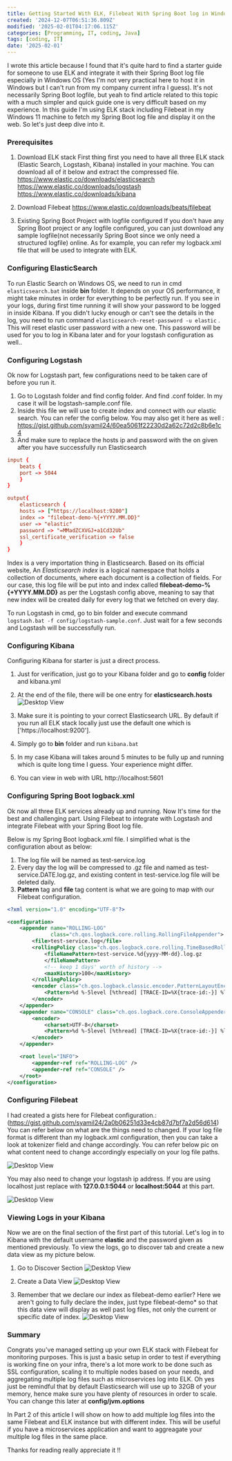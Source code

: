 ```yaml
---
title: Getting Started With ELK, Filebeat With Spring Boot log in Windows Part 1
created: '2024-12-07T06:51:36.809Z'
modified: '2025-02-01T04:17:06.115Z'
categories: [Programming, IT, coding, Java]
tags: [coding, IT]
date: '2025-02-01'
---
```


I wrote this article because I found that it's quite hard to find a starter guide for someone to use ELK and integrate it with their Spring Boot log file especially in Windows OS (Yes I'm not very practical here to host it in Windows but I can't run from my company current infra I guess). It's not necessarily Spring Boot logfile, but yeah to find article related to this topic with a much simpler and quick guide one is very difficult based on my experience. In this guide I'm using ELK stack including Filebeat in my Windows 11 machine to fetch my Spring Boot log file and display it on the web. So let's just deep dive into it.

### Prerequisites

1. Download ELK stack
   First thing first you need to have all three ELK stack (Elastic Search, Logstash, Kibana) installed in your machine. You can download all of it below and extract the compressed file.
    https://www.elastic.co/downloads/elasticsearch
    https://www.elastic.co/downloads/logstash
    https://www.elastic.co/downloads/kibana

2. Download Filebeat
   https://www.elastic.co/downloads/beats/filebeat

3. Existing Spring Boot Project with logfile configured
   If you don't have any Spring Boot project or any logfile configured, you can just download any sample logfile(not necessarily Spring Boot since we only need a structured logfile) online. As for example, you can refer my logback.xml file that will be used to integrate with ELK.

### Configuring ElasticSearch

To run Elastic Search on Windows OS, we need to run in cmd `elasticsearch.bat` inside **bin** folder. It depends on your OS performance, it might take minutes in order for everything to be perfectly run. If you see in your logs, during first time running it will show your password to be logged in inside Kibana. If you didn't lucky enough or can't see the details in the log, you need to run command `elasticsearch-reset-password -u elastic` . This will reset elastic user password with a new one. This password will be used for you to log in Kibana later and for your logstash configuration as well..

### Configuring Logstash

Ok now for Logstash part, few configurations need to be taken care of before you run it.

1. Go to Logstash folder and find config folder. And  find .conf folder. In my case it will be logstash-sample.conf file.
2. Inside this file we will use to create index and connect with our elastic search. You can refer the config below. You may also get it here as well :
   https://gist.github.com/syamil24/60ea5061f22230d2a62c72d2c8b6e1c4
3. And make sure to replace the hosts ip and password with the on given after you have successfully run Elasticsearch

```conf
input {
    beats {
    port => 5044
    }
}

output{
    elasticsearch {
    hosts => ["https://localhost:9200"]
    index => "filebeat-demo-%{+YYYY.MM.DD}"
    user => "elastic"
    password => "=MMadZCXVGJ+a1Cd32Ub"
    ssl_certificate_verification => false
    }
}
```

Index is a very importation thing in Elasticsearch. Based on its official website, An *Elasticsearch index* is a logical namespace that holds a collection of documents, where each document is a collection of fields. For our case, this log file will be put into and index called **filebeat-demo-%{+YYYY.MM.DD}** as per the Logstash config above, meaning to say that new index will be created daily for every log that we fetched on every day.

To run Logstash in cmd, go to bin folder and execute command `logstash.bat -f config/logstash-sample.conf`. Just wait for a few seconds and Logstash will be successfully run.

### Configuring Kibana

Configuring Kibana for starter is just a direct process.

1. Just for verification, just go to your Kibana folder and go to **config** folder and kibana.yml
2. At the end of the file, there will be one entry for **elasticsearch.hosts**
   ![Desktop View](/assets/elk/kibana-config.png)

3. Make sure it is pointing to your correct Elasticsearch URL. By default if you run all ELK stack locally just use the default one which is ['https://localhost:9200'].
4. Simply go to **bin** folder and run `kibana.bat`
5. In my case Kibana will takes around 5 minutes to be fully up and running which is quite long time I guess. Your experience might differ.
6. You can view in web with URL http://localhost:5601

### Configuring Spring Boot logback.xml

Ok now all three ELK services already up and running. Now It's time for the best and challenging part. Using Filebeat to integrate with Logstash and integrate Filebeat with your Spring Boot log file.

Below is my Spring Boot logback.xml file. I simplified what is the configuration about as below:

1. The log file will be named as test-service.log
2. Every day the log will be compressed to .gz file and named as test-service.DATE.log.gz, and existing content in test-service.log file will be deleted daily.
3. **Pattern** tag and **file** tag content is what we are going to map with our Filebeat configuration.

```xml
<?xml version="1.0" encoding="UTF-8"?>

<configuration>
    <appender name="ROLLING-LOG"
              class="ch.qos.logback.core.rolling.RollingFileAppender">
        <file>test-service.log</file>
        <rollingPolicy class="ch.qos.logback.core.rolling.TimeBasedRollingPolicy">
            <fileNamePattern>test-service.%d{yyyy-MM-dd}.log.gz
            </fileNamePattern>
            <!-- keep 1 days' worth of history -->
            <maxHistory>100</maxHistory>
        </rollingPolicy>
        <encoder class="ch.qos.logback.classic.encoder.PatternLayoutEncoder">
            <Pattern>%d %-5level [%thread] [TRACE-ID=%X{trace-id:-}] %logger{0}: %msg%n</Pattern>
        </encoder>
    </appender>
    <appender name="CONSOLE" class="ch.qos.logback.core.ConsoleAppender">
        <encoder>
            <charset>UTF-8</charset>
            <Pattern>%d %-5level [%thread] [TRACE-ID=%X{trace-id:-}] %logger{0}: %msg%n</Pattern>
        </encoder>
    </appender>

    <root level="INFO">
        <appender-ref ref="ROLLING-LOG" />
        <appender-ref ref="CONSOLE" />
    </root>
</configuration>

```

### Configuring Filebeat

I had created a gists here for Filebeat configuration.: (https://gist.github.com/syamil24/2a0b06251d33e4cb87d7bf7a2d56d614)
You can refer below on what are the things need to changed. If your log file format is different than my logback.xml configuration, then you can take a look at tokenizer field and change accordingly. You can refer below pic on what content need to change accordingly especially on your log file paths.

![Desktop View](/assets/elk/filebeat-config-1.png)

You may also need to change your logstash ip address. If you are using localhost just replace with **127.0.0.1:5044** or **localhost:5044** at this part.

![Desktop View](/assets/elk/filebeat--config-2.png)

### Viewing Logs in your Kibana

Now we are on the final section of the first part of this tutorial. Let's log in to Kibana with the default username **elastic** and the password given as mentioned previously. To view the logs, go to discover tab and create a new data view as my picture below.

1. Go to Discover Section
![Desktop View](/assets/elk/kibana-1.jpg)

2. Create a Data View
![Desktop View](/assets/elk/kibana-2.jpg)

3. Remember that we declare our index as filebeat-demo earlier? Here we aren't going to fully declare the index, just type  filebeat-demo* so that this data view will display as well past log files, not only the current or specific date of index.
![Desktop View](/assets/elk/kibana-3.jpg)

### Summary

Congrats you've managed setting up your own ELK stack with Filebeat for monitoring purposes. This is just a basic setup in order to test if everything is working fine on your infra, there's a lot more work to be done such as SSL configuration, scaling it to multiple nodes based on your needs, and aggregating multiple log files such as microservices log into ELK. Oh yes just be remindful that by default Elasticsearch will use up to 32GB of your memory, hence make sure you have plenty of resources in order to scale. You can change this later at **config/jvm.options**

In Part 2 of this article I will show on how to add multiple log files into the same Filebeat and ELK instance but with different index. This will be useful if you have a microservices application and want to aggreagate your multiple log files in the same place.

Thanks for reading really appreciate it !!
